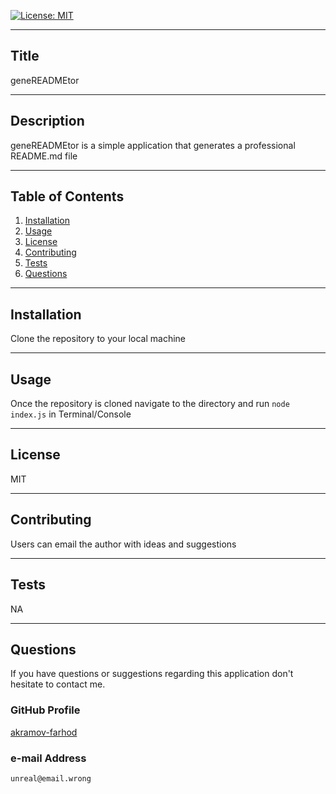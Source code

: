 
  [![License: MIT](https://img.shields.io/badge/License-MIT-yellow.svg)](https://opensource.org/licenses/MIT)
  ***
  ## Title
  geneREADMEtor

  ***
  ## Description 
  geneREADMEtor is a simple application that generates a professional README.md file
  
  ***
  ## Table of Contents
  1. [Installation](#Installation)
  2. [Usage](#Usage)
  3. [License](#License)
  4. [Contributing](#Contributing)
  5. [Tests](#Tests)
  6. [Questions](#Questions)
  
  ***
  ## Installation
  Clone the repository to your local machine

  ***
  ## Usage
  Once the repository is cloned navigate to the directory and run ```node index.js``` in Terminal/Console

  ***
  ## License
  MIT

  ***
  ## Contributing
  Users can email the author with ideas and suggestions

  ***
  ## Tests
  NA

  ***
  ## Questions
  If you have questions or suggestions regarding this application
  don't hesitate to contact me.
  
  ### GitHub Profile
  [akramov-farhod](https://github.com/akramov-farhod "GitHub Profile")

  ### e-mail Address
    unreal@email.wrong
  